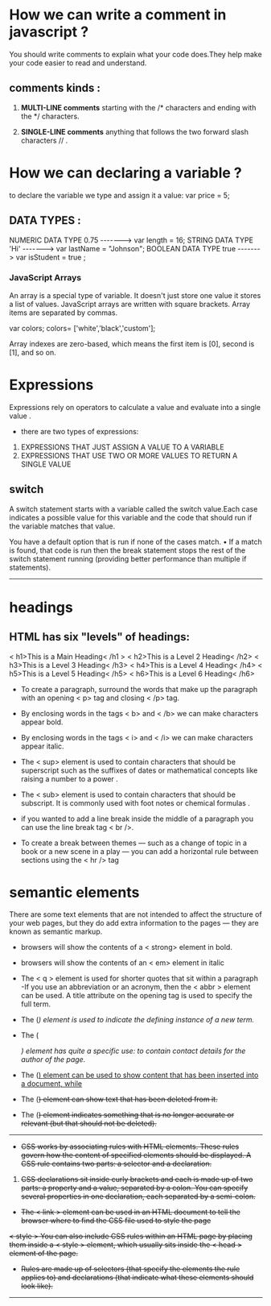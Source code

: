 # How we can write a comment in javascript ?

You should write comments to explain what your code does.They help make your code easier to read and understand.
## comments kinds :

1. **MULTI-LINE comments**
starting with the /* characters and ending with the */ characters.

2. **SINGLE-LINE comments**
anything that follows the two forward slash characters // .

  

# How we can declaring a variable ?

to declare the variable we type and assign it a value:
var price = 5;


## **DATA TYPES** :

NUMERIC DATA TYPE 0.75 ------->  var length = 16; 
STRING DATA TYPE 'Hi'  ------->  var lastName = "Johnson";
BOOLEAN DATA TYPE true  ------->  var isStudent = true ;



### JavaScript Arrays

An array is a special type of variable. It doesn't just store one value it stores a list of values. 
JavaScript arrays are written with square brackets. Array items are separated by commas.

var colors; 
colors= ['white','black','custom'];

Array indexes are zero-based, which means the first item is [0], second is [1], and so on.


# Expressions 

Expressions rely on operators to calculate a value and evaluate into a single value  .
* there are two types of expressions:

1. EXPRESSIONS THAT JUST ASSIGN A VALUE TO A VARIABLE
2. EXPRESSIONS THAT USE TWO OR MORE VALUES TO RETURN A SINGLE VALUE 

## switch

A switch statement starts with a variable called the switch value.Each case indicates a possible value for this variable and the code that should run if the variable matches that value. 

You have a default option that is run if none of the cases match.
• If a match is found, that code is run then the break statement stops the rest of the switch statement running (providing better performance than multiple if statements).

********************************************************************************

# headings

## HTML has six "levels" of headings:

< h1>This is a Main Heading< /h1 >
< h2>This is a Level 2 Heading< /h2>
< h3>This is a Level 3 Heading< /h3>
< h4>This is a Level 4 Heading< /h4>
< h5>This is a Level 5 Heading< /h5>
< h6>This is a Level 6 Heading< /h6>



- To create a paragraph, surround the words that make up the paragraph with an opening < p> tag and closing < /p> tag.
  
- By enclosing words in the tags < b> and < /b> we can make characters appear bold.

- By enclosing words in the tags < i> and < /i> we can make characters appear italic.


- The < sup> element is used to contain characters that should be superscript such as the suffixes of dates or mathematical concepts like raising a number to a power .

- The < sub> element is used to contain characters that should be subscript. It is commonly used with foot notes or chemical formulas .

- if you wanted to add a line break inside the middle of a paragraph you can use the line break tag < br />.

- To create a break between themes — such as a change of topic in a book or a new scene in a play — you can add a horizontal rule between sections using the < hr /> tag

# semantic elements 

There are some text elements that are not intended to affect the structure of your web pages, but they do add extra information to the pages — they are known as semantic markup.


- browsers will show the contents of a < strong> element in bold.
- browsers will show the contents of an < em> element in italic

- The < q > element is used for shorter quotes that sit within a paragraph
-If you use an abbreviation or an acronym, then the < abbr > element can be used. A title attribute on the opening tag is used to specify the full term.


- The (<dfn>) element is used to indicate the defining instance of a new term.
- The (<address>) element has quite a specific use: to contain contact details for the author of the page.
- The (<ins>) element can be used to show content that has been inserted into a document, while
- The (<del>) element can show text that has been deleted from it.
- The (<s>) element indicates something that is no longer accurate or relevant (but that should not be deleted).

***************************************************************************************************************

* CSS works by associating rules with HTML elements. These rules govern how the content of specified elements should be displayed. A CSS rule contains two parts: a selector and a declaration.

1. CSS declarations sit inside curly brackets and each is made up of two parts: a property and a value, separated by a colon. You can specify several properties in one declaration, each separated by a semi-colon.

- The < link > element can be used in an HTML document to tell the browser where to find the CSS file used to style the page 

< style > You can also include CSS rules within an HTML page by placing them inside a < style > element, which usually sits inside the < head > element of the page. 

* Rules are made up of selectors (that specify the elements the rule applies to) and declarations (that indicate what these elements should look like).

**********************************************************************************************

